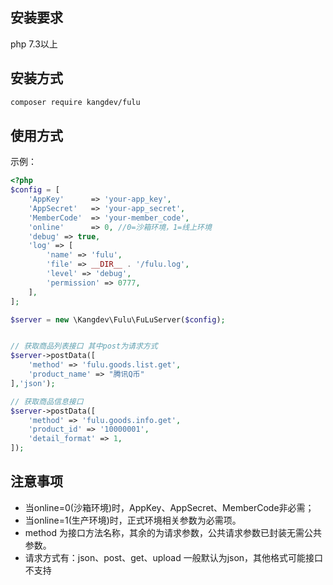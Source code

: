 ## 安装要求
php 7.3以上

## 安装方式
```bash
composer require kangdev/fulu
```

## 使用方式
示例：
```php
<?php
$config = [
    'AppKey'      => 'your-app_key',
    'AppSecret'   => 'your-app_secret',
    'MemberCode'  => 'your-member_code',
    'online'      => 0, //0=沙箱环境，1=线上环境
    'debug' => true,
    'log' => [
        'name' => 'fulu',
        'file' => __DIR__ . '/fulu.log',
        'level' => 'debug',
        'permission' => 0777,
    ],
];

$server = new \Kangdev\Fulu\FuLuServer($config);


// 获取商品列表接口 其中post为请求方式
$server->postData([
    'method' => 'fulu.goods.list.get',
    'product_name' => "腾讯Q币"
],'json');

// 获取商品信息接口
$server->postData([
    'method' => 'fulu.goods.info.get',
    'product_id' => '10000001',
    'detail_format' => 1,
]);

```

## 注意事项
- 当online=0(沙箱环境)时，AppKey、AppSecret、MemberCode非必需；
- 当online=1(生产环境)时，正式环境相关参数为必需项。
- method 为接口方法名称，其余的为请求参数，公共请求参数已封装无需公共参数。
- 请求方式有：json、post、get、upload 一般默认为json，其他格式可能接口不支持

